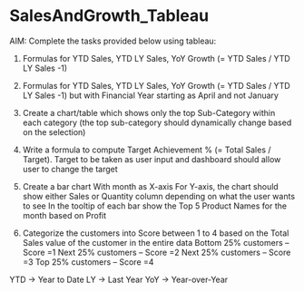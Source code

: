 # SalesAndGrowth_Tableau

AIM:
Complete the tasks provided below using tableau:

1. Formulas for YTD Sales, YTD LY Sales, YoY Growth (= YTD Sales / YTD LY Sales -1)

2. Formulas for YTD Sales, YTD LY Sales, YoY Growth (= YTD Sales / YTD LY Sales -1) but with Financial Year starting as April and not January

3. Create a chart/table which shows only the top Sub-Category within each category (the top sub-category should dynamically change based on the selection)

4. Write a formula to compute Target Achievement % (= Total Sales / Target). Target to be taken as user input and dashboard should allow user to change the target

5. Create a bar chart
   With month as X-axis
   For Y-axis, the chart should show either Sales or Quantity column depending on what the user wants to see
   In the tooltip of each bar show the Top 5 Product Names for the month based on Profit 

6. Categorize the customers into Score between 1 to 4 based on the Total Sales value of the customer in the entire data
   Bottom 25% customers – Score =1
   Next 25% customers – Score =2
   Next 25% customers – Score =3
   Top 25% customers – Score =4


YTD -> Year to Date
LY -> Last Year
YoY -> Year-over-Year
